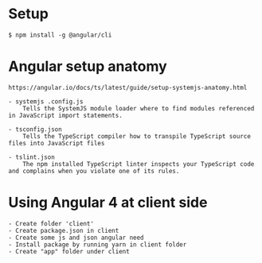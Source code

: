 # Setup
    $ npm install -g @angular/cli

# Angular setup anatomy
    https://angular.io/docs/ts/latest/guide/setup-systemjs-anatomy.html

    - systemjs .config.js	
        Tells the SystemJS module loader where to find modules referenced in JavaScript import statements. 
   
    - tsconfig.json
        Tells the TypeScript compiler how to transpile TypeScript source files into JavaScript files 
    
    - tslint.json	
        The npm installed TypeScript linter inspects your TypeScript code and complains when you violate one of its rules.

# Using Angular 4 at client side

    - Create folder 'client'
    - Create package.json in client
    - Create some js and json angular need
    - Install package by running yarn in client folder
    - Create "app" folder under client
